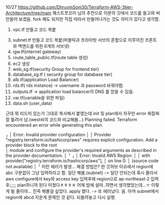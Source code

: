10/27
https://github.com/DhruvinSoni30/Terraform-AWS-3tier-Architecture/tree/main
웨스트쪼꼬미 님의 추천으로 이분의 깃에서 코드를 들고와 써 만들어 보겠음.  fork 해도 되지만 직접 따라서 만들어나가는 것도 의미가 있다고 생각함.

1. vpc.tf 만들고 코드 복붙
<!-- 2. 새 폴더 내에서 terraform init 함 -->
3. subnet.tf 만들고 코드 복붙(퍼블릭과 프라이빗 서브의 혼합으로 이루어진 프론트와 백엔드를 위한 6개의 서브넷)
4. igw.tf(internet gateway)
5. route_table_public.tf(route table 생성) 
6. ec2 생성
7. web_sg.tf(security Group for frontend tier)
8. database_sg.tf ( security group for database tier)
9. alb.tf(application Load Balancer)
10. rds.tf( rds instance) -> username 과 password 바꿔야함.
11. outputs.tf -> application load balancer의 DNS 를 얻을 수 있음.
12. var.tf(variable을 위한 파일)
13. data.sh (user_data)

근데 뭐 리드미 있는거 그대로 복사해서 붙였는데 init 및 plan에서 자꾸만 error 짜잘짜잘 틀려서 남.(west씨의 코드와 비교해봄...)
Planning failed. Terraform encountered an error while generating this plan.

╷
│ Error: Invalid provider configuration
│
│ Provider "registry.terraform.io/hashicorp/aws" requires explicit configuration. Add a provider block to the root  
│ module and configure the provider's required arguments as described in the provider documentation.
│
╵
╷
│ Error: Invalid AWS Region: 
│
│   with provider["registry.terraform.io/hashicorp/aws"],
│   on <empty> line 0:
│   (source code not available)
│
╵
이런 에러가 발생... 
해결 방법은?
한 깃허브 이슈에서 region에 abc 구분없이 그냥 입력하라고 함. 일단 해봄.(subnet) -> 일단 안되는데
혹시 몰라서 aws configure에서 key와 access key 입력후에 region으로 ap-northeast-2 입력후;;;;; plan하니까 된다 미쳤다ㅎㅎㅎㅎ 어제 밤에 설마..하면서 생각했었는데...ㅜ 이렇게 될 줄이야... 진즉 해볼걸 싶었다. 
apply 했다. -> 또 에러났다. 음. 아까 subnet에서 region에 abcd 지운게 문제인 것 같다. 되돌려놓고 다시 실행.